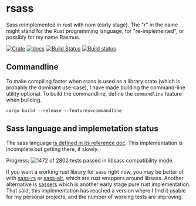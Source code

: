 # rsass

Sass reimplemented in rust with nom (early stage).
The "r" in the name might stand for the Rust programming language, for
"re-implemented", or possibly for my name Rasmus.

[![Crate](https://meritbadge.herokuapp.com/rsass)](https://crates.io/crates/rsass)
[![docs](https://docs.rs/rsass/badge.svg)](https://docs.rs/rsass)
[![Build Status](https://travis-ci.org/kaj/rsass.svg?branch=master)](https://travis-ci.org/kaj/rsass)
[![Build status](https://ci.appveyor.com/api/projects/status/w0hfnjwx31f7eoxj/branch/master?svg=true)](https://ci.appveyor.com/project/kaj/rsass/branch/master)

## Commandline

To make compiling faster when rsass is used as a library crate (which
is probably the dominant use-case), I have made building the
command-line utility optional.
To build the commandline, define the `commandline` feature when
building.

    cargo build --release --features=commandline

## Sass language and implemetation status

The sass language [is defined in its reference
doc](http://sass-lang.com/documentation/file.SASS_REFERENCE.html).
This implementation is incomplete but getting there, if slowly.

Progress: ![1472](http://progressed.io/bar/147?suffix=2&scale=280)
of 2802 tests passed in libsass compatibility mode.

If you want a working rust library for sass right now, you may
be better of with [sass-rs](https://crates.io/crates/sass-rs)
or [sass-alt](https://crates.io/crates/sass-alt),
which are rust wrappers around libsass.
Another alternative is [sassers](https://crates.io/crates/sassers)
which is another early stage pure rust implementation.
That said, this implementation has reached a version where I find it
usable for my personal projects, and the number of working tests are
improving.
